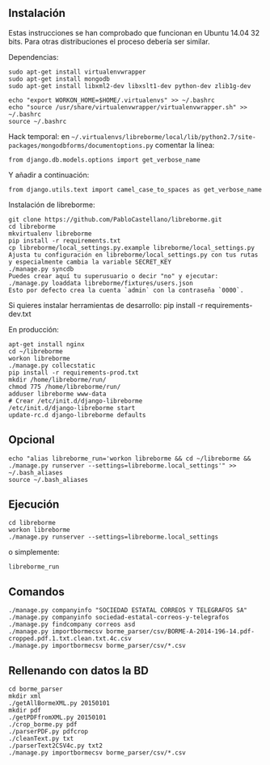 
Instalación
-----------

Estas instrucciones se han comprobado que funcionan en Ubuntu 14.04 32 bits. Para otras distribuciones el proceso debería ser similar.

Dependencias:

    sudo apt-get install virtualenvwrapper
    sudo apt-get install mongodb
    sudo apt-get install libxml2-dev libxslt1-dev python-dev zlib1g-dev

    echo "export WORKON_HOME=$HOME/.virtualenvs" >> ~/.bashrc
    echo "source /usr/share/virtualenvwrapper/virtualenvwrapper.sh" >> ~/.bashrc
    source ~/.bashrc

Hack temporal:
en `~/.virtualenvs/libreborme/local/lib/python2.7/site-packages/mongodbforms/documentoptions.py`
comentar la línea:

    from django.db.models.options import get_verbose_name

Y añadir a continuación:

    from django.utils.text import camel_case_to_spaces as get_verbose_name

Instalación de libreborme:

    git clone https://github.com/PabloCastellano/libreborme.git
    cd libreborme
    mkvirtualenv libreborme
    pip install -r requirements.txt
    cp libreborme/local_settings.py.example libreborme/local_settings.py
    Ajusta tu configuración en libreborme/local_settings.py con tus rutas y especialmente cambia la variable SECRET_KEY
    ./manage.py syncdb
    Puedes crear aquí tu superusuario o decir "no" y ejecutar:
    ./manage.py loaddata libreborme/fixtures/users.json
    Esto por defecto crea la cuenta `admin` con la contraseña `0000`.

Si quieres instalar herramientas de desarrollo:
    pip install -r requirements-dev.txt

En producción:

    apt-get install nginx
    cd ~/libreborme
    workon libreborme
    ./manage.py collecstatic
    pip install -r requirements-prod.txt
    mkdir /home/libreborme/run/
    chmod 775 /home/libreborme/run/
    adduser libreborme www-data
    # Crear /etc/init.d/django-libreborme
    /etc/init.d/django-libreborme start
    update-rc.d django-libreborme defaults

Opcional
--------

    echo "alias libreborme_run='workon libreborme && cd ~/libreborme && ./manage.py runserver --settings=libreborme.local_settings'" >> ~/.bash_aliases
    source ~/.bash_aliases

Ejecución
---------

    cd libreborme
    workon libreborme
    ./manage.py runserver --settings=libreborme.local_settings

o simplemente:

    libreborme_run

Comandos
--------

    ./manage.py companyinfo "SOCIEDAD ESTATAL CORREOS Y TELEGRAFOS SA"
    ./manage.py companyinfo sociedad-estatal-correos-y-telegrafos
    ./manage.py findcompany correos asd
    ./manage.py importbormecsv borme_parser/csv/BORME-A-2014-196-14.pdf-cropped.pdf.1.txt.clean.txt.4c.csv
    ./manage.py importbormecsv borme_parser/csv/*.csv

Rellenando con datos la BD
--------------------------

    cd borme_parser
    mkdir xml
    ./getAllBormeXML.py 20150101
    mkdir pdf
    ./getPDFfromXML.py 20150101
    ./crop_borme.py pdf
    ./parserPDF.py pdfcrop
    ./cleanText.py txt
    ./parserText2CSV4c.py txt2
    ./manage.py importbormecsv borme_parser/csv/*.csv
